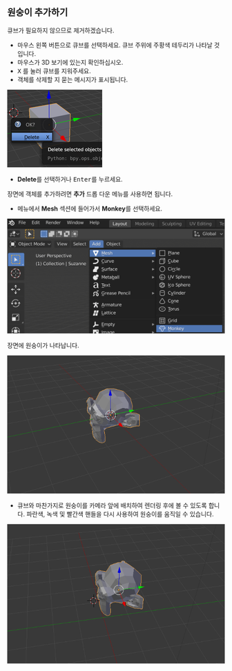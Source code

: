 ## 원숭이 추가하기

큐브가 필요하지 않으므로 제거하겠습니다.

+ 마우스 왼쪽 버튼으로 큐브를 선택하세요. 큐브 주위에 주황색 테두리가 나타날 것입니다.
+ 마우스가 3D 보기에 있는지 확인하십시오.
+ <kbd>X</kbd> 를 눌러 큐브를 지워주세요.
+ 객체를 삭제할 지 묻는 메시지가 표시됩니다.

![오브젝트 삭제](images/delete-object.png)

+ **Delete**를 선택하거나 <kbd>Enter</kbd>를 누르세요.

장면에 객체를 추가하려면 **추가** 드롭 다운 메뉴를 사용하면 됩니다.

+ 메뉴에서 **Mesh** 섹션에 들어가서 **Monkey**를 선택하세요.

![원숭이 선택하기](images/select-monkey.png)

장면에 원숭이가 나타납니다.

![원숭이가 나타난 모습](images/monkey-appears.png)

+ 큐브와 마찬가지로 원숭이를 카메라 앞에 배치하여 렌더링 후에 볼 수 있도록 합니다. 파란색, 녹색 및 빨간색 핸들을 다시 사용하여 원숭이를 움직일 수 있습니다.

![카메라 위치를 잡는 과정](images/camera-monkey.png)